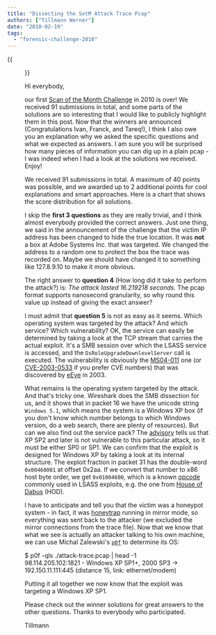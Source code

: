 ```yaml
---
title: "Dissecting the SotM Attack Trace Pcap"
authors: ["Tillmann Werner"]
date: "2010-02-19"
tags: 
  - "forensic-challenge-2010"
---
```

{{<figure src="images/banner.png" alt="Banner" width="50%">}}

Hi everybody,  
  

our first [Scan of the Month Challenge](https://honeynet.org/node/504) in 2010 is over! We received 91 submissions in total, and some parts of the solutions are so interesting that I would like to publicly highlight them in this post. Now that the winners are announced (Congratulations Ivan, Franck, and Tareq!), I think I also owe you an explanation why we asked the specific questions and what we expected as answers. I am sure you will be surprised how many pieces of information you can dig up in a plain pcap - I was indeed when I had a look at the solutions we received. Enjoy!

  
  
  

We received 91 submissions in total. A maximum of 40 points was possible, and we awarded up to 2 additional points for cool explanations and smart approaches. Here is a chart that shows the score distribution for all solutions.

  
  

I skip the **first 3 questions** as they are really trivial, and I think almost everybody provided the correct answers. Just one thing, we said in the announcement of the challenge that the victim IP address has been changed to hide the true location. It was **not** a box at Adobe Systems Inc. that was targeted. We changed the address to a random one to protect the box the trace was recorded on. Maybe we should have changed it to something like 127.8.9.10 to make it more obvious.

  
  

The right answer to **question 4** (How long did it take to perform the attack?) is: _The attack lasted 16.219218 seconds._ The pcap format supports nanosecond granularity, so why round this value up instead of giving the exact answer?

  
  

I must admit that **question 5** is not as easy as it seems. Which operating system was targeted by the attack? And which service? Which vulnerability? OK, the service can easily be determined by taking a look at the TCP stream that carries the actual exploit. It's a SMB session over which the LSASS service is accessed, and the `DsRoleUpgradeDownlevelServer` call is executed. The vulnerability is obviously the [MS04-011](http://www.microsoft.com/technet/security/Bulletin/MS04-011.mspx) one (or [CVE-2003-0533](http://cve.mitre.org/cgi-bin/cvename.cgi?name=CVE-2003-0533) if you prefer CVE numbers) that was discovered by [eEye](http://research.eeye.com/html/advisories/published/AD20040413C.html) in 2003.

  
  

What remains is the operating system targeted by the attack. And that's tricky one. Wireshark does the SMB dissection for us, and it shows that in packet 16 we have the unicode string `Windows 5.1`, which means the system is a Windows XP box (if you don't know which number belongs to which Windows version, do a web search, there are plenty of resources). But can we also find out the service pack? The [advisory](http://www.microsoft.com/technet/security/Bulletin/MS04-011.mspx) tells us that XP SP2 and later is not vulnerable to this particular attack, so it must be either SP0 or SP1. We can confirm that the exploit is designed for Windows XP by taking a look at its internal structure. The exploit fraction in packet 31 has the double-word `0x00460001` at offset 0x2aa. If we convert that number to x86 host byte order, we get `0x01004600`, which is a known [opcode](http://www.metasploit.com/opcodedb) commonly used in LSASS exploits, e.g. the one from [House of Dabus](http://downloads.securityfocus.com/vulnerabilities/exploits/HOD-ms04011-lsasrv-expl.c) (HOD).

  
  

I have to anticipate and tell you that the victim was a honeypot system - in fact, it was [honeytrap](http://honeytrap.carnivore.it/) running in mirror mode, so everything was sent back to the attacker (we excluded the mirror connections from the trace file). Now that we know that what we see is actually an attacker talking to his own machine, we can use Michal Zalewski's [`p0f`](http://lcamtuf.coredump.cx/p0f.shtml) to determine its OS:

  
  
$ p0f -qls ./attack-trace.pcap | head -1  
98.114.205.102:1821 - Windows XP SP1+, 2000 SP3 -> 192.150.11.111:445 (distance 15, link: ethernet/modem)  
  

Putting it all together we now know that the exploit was targeting a Windows XP SP1.

  
  
Please check out the winner solutions for great answers to the other questions. Thanks to everybody who participated.  
  
Tillmann

